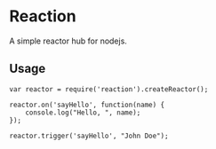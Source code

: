 Reaction
========

A simple reactor hub for nodejs.

Usage
-----

    var reactor = require('reaction').createReactor();

    reactor.on('sayHello', function(name) {
        console.log("Hello, ", name);
    });

    reactor.trigger('sayHello', "John Doe");
